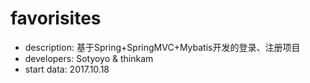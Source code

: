 # favorisites
- description: 基于Spring+SpringMVC+Mybatis开发的登录、注册项目
- developers: Sotyoyo & thinkam  
- start data: 2017.10.18